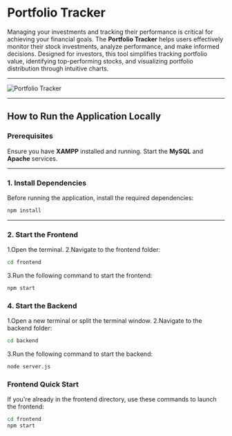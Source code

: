 # Portfolio Tracker

Managing your investments and tracking their performance is critical for achieving your financial goals. The **Portfolio Tracker** helps users effectively monitor their stock investments, analyze performance, and make informed decisions. Designed for investors, this tool simplifies tracking portfolio value, identifying top-performing stocks, and visualizing portfolio distribution through intuitive charts.

---

![Portfolio Tracker](https://github.com/Harshani00/Property_Price_Prediction_System/assets/91328513/f96318c7-7b50-49e6-8455-795c577e6b6b)

---

## How to Run the Application Locally

### Prerequisites
Ensure you have **XAMPP** installed and running. Start the **MySQL** and **Apache** services.

---

### 1. Install Dependencies
Before running the application, install the required dependencies:

```bash
npm install
```
---
### 2. Start the Frontend

1.Open the terminal.
2.Navigate to the frontend folder:
```bash
cd frontend 
```
3.Run the following command to start the frontend:
```bash
npm start
```
### 4. Start the Backend
1.Open a new terminal or split the terminal window.
2.Navigate to the backend folder:
```bash
cd backend
```
3.Run the following command to start the backend:
```bash
node server.js
```

### Frontend Quick Start

If you're already in the frontend directory, use these commands to launch the frontend:
```bash
cd frontend
npm start
```
